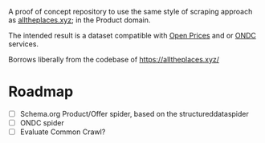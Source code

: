 A proof of concept repository to use the same style of scraping approach as [alltheplaces.xyz](https://alltheplaces.xyz/); in the Product domain.

The intended result is a dataset compatible with [Open Prices](https://github.com/openfoodfacts/open-prices) and or [ONDC](https://ondc.org/) services.

Borrows liberally from the codebase of https://alltheplaces.xyz/


# Roadmap

- [ ] Schema.org Product/Offer spider, based on the structureddataspider
- [ ] ONDC spider
- [ ] Evaluate Common Crawl?
